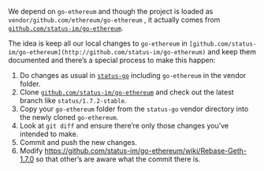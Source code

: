 We depend on `go-ethereum` and though the project is loaded as
`vendor/github.com/ethereum/go-ethereum` , it actually comes from
[`github.com/status-im/go-ethereum`](http://github.com/status-im/go-ethereum).

The idea is keep all our local changes to `go-ethereum` in
`[github.com/status-im/go-ethereum](http://github.com/status-im/go-ethereum)`
and keep them documented and there’s a special process to make this
happen:

1.  Do changes as usual in
    [`status-go`](http://github.com/status-im/status-go) including
    `go-ethereum` in the vendor folder.
2.  Clone
    [`github.com/status-im/go-ethereum`](http://github.com/status-im/go-ethereum)
    and check out the latest branch like `status/1.7.2-stable`.
3.  Copy your `go-ethereum` folder from the `status-go` vendor directory
    into the newly cloned `go-ethereum`.
4.  Look at `git diff` and ensure there’re only those changes you’ve
    intended to make.
5.  Commit and push the new changes.
6.  Modify
    <https://github.com/status-im/go-ethereum/wiki/Rebase-Geth-1.7.0> so
    that other’s are aware what the commit there is.
